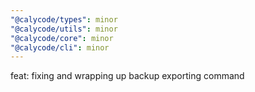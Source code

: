 ```yaml
---
"@calycode/types": minor
"@calycode/utils": minor
"@calycode/core": minor
"@calycode/cli": minor
---
```


feat: fixing and wrapping up backup exporting command
